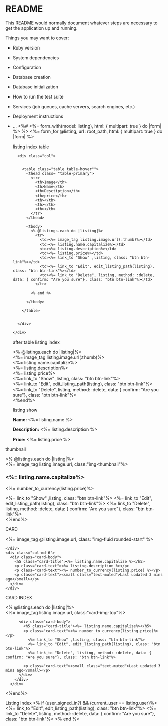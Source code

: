 # README

This README would normally document whatever steps are necessary to get the
application up and running.

Things you may want to cover:

- Ruby version

- System dependencies

- Configuration

- Database creation

- Database initialization

- How to run the test suite

- Services (job queues, cache servers, search engines, etc.)

- Deployment instructions

- ...
  <%# <%= form_with(model: listing), html: { multipart: true } do |form| %> %>
  <%= form_for @listing, url: root_path, html: { multipart: true } do |form| %>

  listing index table
  <div class="container">
  <div class="row">

        <div class="col">


          <table class="table table-hover"">
            <thead class= "table-primary">
              <tr>
                <th>Image</th>
                <th>Name</th>
                <th>Desctiption</th>
                <th>price</th>
                <th></th>
                <th></th>
                <th></th>
              </tr>
            </thead>

            <tbody>
              <% @listings.each do |listing|%>
                <tr>
                  <td><%= image_tag listing.image.url(:thumb)%></td>
                  <td><%= listing.name.capitalize%></td>
                  <td><%= listing.description%></td>
                  <td><%= listing.price%></td>
                  <td><%= link_to "Show" ,listing, class: "btn btn-link"%></td>
                  <td><%= link_to "Edit", edit_listing_path(listing), class: "btn btn-link"%></td>
                  <td><%= link_to "Delete", listing, method: :delete, data: { confirm: "Are you sure"}, class: "btn btn-link"%></td>
                </tr>

              <% end %>

            </tbody>

          </table>


        </div>

      </div>

    </div>

  after table listing index
    <div class="row">
    <% @listings.each do |listing|%>
      <div class="col-md-3">
        <%= image_tag listing.image.url(:thumb)%> <br>
        <%= listing.name.capitalize%> <br>
        <%= listing.description%> <br>
        <%= listing.price%> <br>
        <%= link_to "Show" ,listing, class: "btn btn-link"%> <br>
        <%= link_to "Edit", edit_listing_path(listing), class: "btn btn-link"%> <br>
        <%= link_to "Delete", listing, method: :delete, data: { confirm: "Are you sure"}, class: "btn btn-link"%>
      </div>
    <%end%>
  </div>

  listing show
  <div id="<%= dom_id listing %>">
  <p>
    <strong>Name:</strong>
    <%= listing.name %>
  </p>

  <p>
    <strong>Description:</strong>
    <%= listing.description %>
  </p>

  <p>
    <strong>Price:</strong>
    <%= listing.price %>
  </p>

</div>

thumbnail

<div class="row">
  <% @listings.each do |listing|%>
    <div class="col-md-3">
      <%= image_tag listing.image.url, class:"img-thumbnail"%> 
      <h3><%= listing.name.capitalize%>  </h3>
      <p><%= number_to_currency(listing.price)%></p>
      <%= link_to "Show" ,listing, class: "btn btn-link"%> 
      <%= link_to "Edit", edit_listing_path(listing), class: "btn btn-link"%> 
      <%= link_to "Delete", listing, method: :delete, data: { confirm: "Are you sure"}, class: "btn btn-link"%>
    </div>
  <%end%>
</div>

CARD

<div class="card mb-3">
  <div class="row g-0">
    <div class="col-md-6">
          <%= image_tag @listing.image.url, class: "img-fluid rounded-start" %>

    </div>
    <div class="col-md-6">
      <div class="card-body">
        <h5 class="card-title"><%= listing.name.capitalize %></h5>
        <p class="card-text"><%= listing.description %></p>
        <p class="card-text"><%= number_to_currency(listing.price) %></p>
        <p class="card-text"><small class="text-muted">Last updated 3 mins ago</small></p>
      </div>
    </div>

  </div>
</div>

CARD INDEX

<div class="row">
    <% @listings.each do |listing|%>

  <div class="col-md-3">
      <div class="card-group">
        <div class="card">
                <%= image_tag listing.image.url, class:"card-img-top"%>

          <div class="card-body">
            <h5 class="card-title"><%= listing.name.capitalize%></h5>
            <p class="card-text"><%= number_to_currency(listing.price)%></p>
              <%= link_to "Show" ,listing, class: "btn btn-link"%>
              <%= link_to "Edit", edit_listing_path(listing), class: "btn btn-link"%>
              <%= link_to "Delete", listing, method: :delete, data: { confirm: "Are you sure"}, class: "btn btn-link"%>

            <p class="card-text"><small class="text-muted">Last updated 3 mins ago</small></p>
          </div>
        </div>
      </div>

  </div>
  <%end%>
</div>

Listing Index
<% if (user_signed_in?) && (current_user == listing.user)%>
<%= link_to "Edit", edit_listing_path(listing), class: "btn btn-link"%>
<%= link_to "Delete", listing, method: :delete, data: { confirm: "Are you sure"}, class: "btn btn-link"%>
<% end %>
